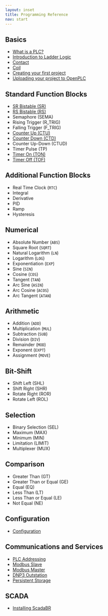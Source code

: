 ```yaml
---
layout: inset
title: Programming Reference
nav: start
---
```


## Basics

- [What is a PLC?](basics/what-is-a-plc)
- [Introduction to Ladder Logic](basics/introduction-to-ladder-logic)
- [Contact](basics/contact)
- [Coil](basics/coil)
- [Creating your first project](basics/first-project)
- [Uploading your project to OpenPLC](basics/upload)

## Standard Function Blocks

- [SR Bistable (SR)](standard-function-blocks/sr-bistable)
- [RS Bistable (RS)](standard-function-blocks/rs-bistable)
- Semaphore (SEMA)
- Rising Trigger (R_TRIG)
- Falling Trigger (F_TRIG)
- [Counter Up (CTU)](standard-function-blocks/counter-up)
- [Counter Down (CTD)](standard-function-blocks/counter-down)
- Counter Up-Down (CTUD)
- Timer Pulse (TP)
- [Timer On (TON)](standard-function-blocks/timer-on)
- [Timer Off (TOF)](standard-function-blocks/timer-off)

## Additional Function Blocks

- Real Time Clock (`RTC`)
- Integral
- Derivative
- PID
- Ramp
- Hysteresis

## Numerical

- Absolute Number (`ABS`)
- Square Root (`SQRT`)
- Natural Logarithm (`LN`)
- Logarithm (`LOG`)
- Exponentiation (`EXP`)
- Sine (`SIN`)
- Cosine (`COS`)
- Tangent (`TAN`)
- Arc Sine (`ASIN`)
- Arc Cosine (`ACOS`)
- Arc Tangent (`ATAN`)

## Arithmetic

- Addition (`ADD`)
- Multiplication (`MUL`)
- Subtraction (`SUB`)
- Division (`DIV`)
- Remainder (`MOD`)
- Exponent (`EXPT`)
- Assignment (`MOVE`)

## Bit-Shift

- Shift Left (SHL)
- Shift Right (SHR)
- Rotate Right (ROR)
- Rotate Left (ROL)

## Selection

- Binary Selection (SEL)
- Maximum (MAX)
- Minimum (MIN)
- Limitation (LIMIT)
- Multiplexer (MUX)

## Comparison

- Greater Than (GT)
- Greater Than or Equal (GE)
- Equal (EQ)
- Less Than (LT)
- Less Than or Equal (LE)
- Not Equal (NE)

## Configuration

- [Configuration](configuration)

## Communications and Services

- [PLC Addressing](plc-addressing)
- [Modbus Slave](modbus-slave)
- [Modbus Master](modbus-master)
- [DNP3 Outstation](dnp3-outstation)
- [Persistent Storage](persistent-storage)

## SCADA

- [Installing ScadaBR](scadabr)
